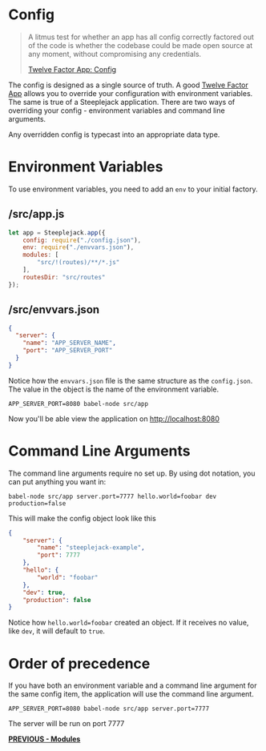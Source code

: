 # Config

> A litmus test for whether an app has all config correctly factored out of the code is whether the codebase could be
> made open source at any moment, without compromising any credentials.
>
> [Twelve Factor App: Config](http://12factor.net/config)

The config is designed as a single source of truth. A good [Twelve Factor App](http://12factor.net/config) allows you to override
your configuration with environment variables. The same is true of a Steeplejack application. There are two ways of overriding
your config - environment variables and command line arguments.

Any overridden config is typecast into an appropriate data type.

# Environment Variables

To use environment variables, you need to add an `env` to your initial factory.

## /src/app.js

```javascript
let app = Steeplejack.app({
    config: require("./config.json"),
    env: require("./envvars.json"),
    modules: [
        "src/!(routes)/**/*.js"
    ],
    routesDir: "src/routes"
});
```

## /src/envvars.json

```json
{
  "server": {
    "name": "APP_SERVER_NAME",
    "port": "APP_SERVER_PORT"
  }
}
```

Notice how the `envvars.json` file is the same structure as the `config.json`.  The value in the object is the name of the
environment variable.

    APP_SERVER_PORT=8080 babel-node src/app

Now you'll be able view the application on [http://localhost:8080](http://localhost:8080)

# Command Line Arguments

The command line arguments require no set up.  By using dot notation, you can put anything you want in:

    babel-node src/app server.port=7777 hello.world=foobar dev production=false

This will make the config object look like this

```json
{
    "server": {
        "name": "steeplejack-example",
        "port": 7777
    },
    "hello": {
        "world": "foobar"
    },
    "dev": true,
    "production": false
}
```

Notice how `hello.world=foobar` created an object. If it receives no value, like `dev`, it will default to `true`.

# Order of precedence

If you have both an environment variable and a command line argument for the same config item, the application will use the command
line argument.

    APP_SERVER_PORT=8080 babel-node src/app server.port=7777

The server will be run on port 7777

**[PREVIOUS - Modules](04-modules.md)**
